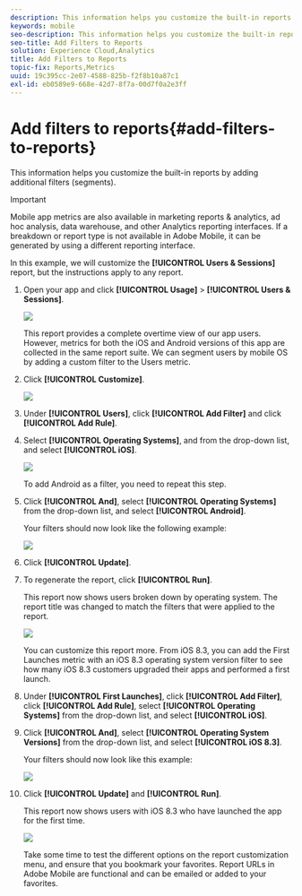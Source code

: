 ```yaml
---
description: This information helps you customize the built-in reports by adding additional filters (segments).
keywords: mobile
seo-description: This information helps you customize the built-in reports by adding additional filters (segments).
seo-title: Add Filters to Reports
solution: Experience Cloud,Analytics
title: Add Filters to Reports
topic-fix: Reports,Metrics
uuid: 19c395cc-2e07-4588-825b-f2f8b10a87c1
exl-id: eb0589e9-668e-42d7-8f7a-00d7f0a2e3ff
---
```

# Add filters to reports{#add-filters-to-reports}

This information helps you customize the built-in reports by adding additional filters (segments).

>[!IMPORTANT]
>
>Mobile app metrics are also available in marketing reports & analytics, ad hoc analysis, data warehouse, and other Analytics reporting interfaces. If a breakdown or report type is not available in Adobe Mobile, it can be generated by using a different reporting interface.

In this example, we will customize the **[!UICONTROL Users & Sessions]** report, but the instructions apply to any report. 

1. Open your app and click **[!UICONTROL Usage]** > **[!UICONTROL Users & Sessions]**.

   ![](assets/customize1.png)

   This report provides a complete overtime view of our app users. However, metrics for both the iOS and Android versions of this app are collected in the same report suite. We can segment users by mobile OS by adding a custom filter to the Users metric. 

1. Click **[!UICONTROL Customize]**.

   ![](assets/customize2.png)

1. Under **[!UICONTROL Users]**, click **[!UICONTROL Add Filter]** and click **[!UICONTROL Add Rule]**.

1. Select **[!UICONTROL Operating Systems]**, and from the drop-down list, and select **[!UICONTROL iOS]**.

   ![](assets/customize3.png)

   To add Android as a filter, you need to repeat this step. 

1. Click **[!UICONTROL And]**, select **[!UICONTROL Operating Systems]** from the drop-down list, and select **[!UICONTROL Android]**.

   Your filters should now look like the following example:

   ![](assets/customize4.png)

1. Click **[!UICONTROL Update]**.
1. To regenerate the report, click **[!UICONTROL Run]**.

   This report now shows users broken down by operating system. The report title was changed to match the filters that were applied to the report.

   ![](assets/customize5.png)

   You can customize this report more. From iOS 8.3, you can add the First Launches metric with an iOS 8.3 operating system version filter to see how many iOS 8.3 customers upgraded their apps and performed a first launch. 
1. Under **[!UICONTROL First Launches]**, click **[!UICONTROL Add Filter]**, click **[!UICONTROL Add Rule]**, select **[!UICONTROL Operating Systems]** from the drop-down list, and select **[!UICONTROL iOS]**.
1. Click **[!UICONTROL And]**, select **[!UICONTROL Operating System Versions]** from the drop-down list, and select **[!UICONTROL iOS 8.3]**.

   Your filters should now look like this example:

   ![](assets/customize6.png)

1. Click **[!UICONTROL Update]** and **[!UICONTROL Run]**.

   This report now shows users with iOS 8.3 who have launched the app for the first time.

   ![](assets/customize7.png)

   Take some time to test the different options on the report customization menu, and ensure that you bookmark your favorites. Report URLs in Adobe Mobile are functional and can be emailed or added to your favorites.
